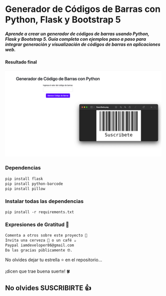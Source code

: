 # Generador de Códigos de Barras con Python, Flask y Bootstrap 5

##### Aprende a crear un generador de códigos de barras usando Python, Flask y Bootstrap 5. Guía completa con ejemplos paso a paso para integrar generación y visualización de códigos de barras en aplicaciones web.


#### Resultado final

![](https://raw.githubusercontent.com/urian121/imagenes-proyectos-github/refs/heads/master/generador-codigos-de-barra-con-python.png)

### Dependencias

    pip install flask
    pip install python-barcode
    pip install pillow

### Instalar todas las dependencias

    pip install -r requirements.txt

### Expresiones de Gratitud 🎁

    Comenta a otros sobre este proyecto 📢
    Invita una cerveza 🍺 o un café ☕
    Paypal iamdeveloper86@gmail.com
    Da las gracias públicamente 🤓.

No olvides dejar tu estrella ⭐ en el repositorio...

¡dicen que trae buena suerte! 🍀

## No olvides SUSCRIBIRTE 👍
